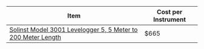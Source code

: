 |Item                         |Cost per Instrument|
|-----------------------------|--------------------------|
|[Solinst Model 3001 Levelogger 5, 5 Meter to 200 Meter Length](https://shop.prmfiltration.com/products/solinst-model-3001-levelogger-5-5-meter-to-200-meter-length?currency=USD&variant=43447341285561&utm_medium=cpc&utm_source=google&utm_campaign=Google%20Shopping&stkn=b12a3a614f9f&keyword=&utm_adgroup=&utm_medium=ppc&utm_term=&utm_campaign=GS+-+Water+Level+Indicators&utm_source=adwords&hsa_kw=&hsa_cam=20792052705&hsa_ver=3&hsa_acc=5711099154&hsa_ad=681932524696&hsa_grp=153781953777&hsa_src=g&hsa_mt=&hsa_tgt=pla-1393587162910&hsa_net=adwords&gad_source=1&gclid=Cj0KCQiAtaOtBhCwARIsAN_x-3KLRvhvtkdTshuhJON8LnKMiagUCHcsij2NafXIlm1MgPoZEa6syJkaAh8CEALw_wcB) |$665|

